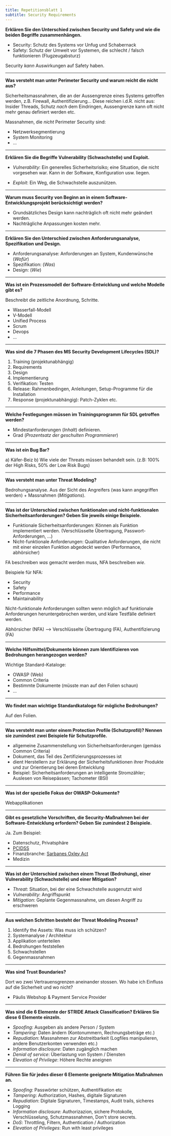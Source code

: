 ```yaml
---
title: Repetitionsblatt 1
subtitle: Security Requirements
---
```


**Erklären Sie den Unterschied zwischen Security und Safety und wie die beiden Begriffe zusammenhängen.**

- Security: Schutz des Systems vor Unfug und Schabernack
- Safety: Schutz der Umwelt vor Systemen, die schlecht / falsch funktionieren (Flugzeugabsturz)

Security _kann_ Auswirkungen auf Safety haben.

---

**Was versteht man unter Perimeter Security und warum reicht die nicht aus?**

Sicherheitsmassnahmen, die an der Aussengrenze eines Systems getroffen werden, z.B. Firewall, Authentifizierung...
Diese reichen i.d.R. nicht aus: Insider Threads, Schutz *nach* dem Eindringen, Aussengrenze kann oft nicht mehr genau definiert werden etc.

Massnahmen, die _nicht_ Perimeter Security sind:

* Netzwerksegmentierung
* System Monitoring
* ...

---

**Erklären Sie die Begriffe Vulnerability (Schwachstelle) und Exploit.**

* *Vulnerability*: Ein generelles Sicherheitsrisiko; eine Situation, die nicht vorgesehen war. Kann in der Software, Konfiguration usw. liegen.

* *Exploit*: Ein Weg, die Schwachstelle auszunützen.

---

**Warum muss Security von Beginn an in einem Software-Entwicklungsprojekt berücksichtigt werden?**

- Grundsätzliches Design kann nachträglich oft nicht mehr geändert werden.
- Nachträgliche Anpassungen kosten mehr.

---

**Erklären Sie den Unterschied zwischen Anforderungsanalyse, Spezifikation und Design.**

- Anforderungsanalyse: Anforderungen an System, Kundenwünsche (*Wofür*)
- Spezifikation: (*Was*)
- Design: (*Wie*)

---

**Was ist ein Prozessmodell der Software-Entwicklung und welche Modelle gibt es?**

Beschreibt die zeitliche Anordnung, Schritte.

- Wasserfall-Modell
- V-Modell
- Unified Process
- Scrum
- Devops
- ...

---

**Was sind die 7 Phasen des MS Security Development Lifecycles (SDL)?**

1. Training (projektunabhängig)
2. Requirements
3. Design
4. Implementierung
5. Verifikation: Testen
6. Release: Rahmenbedingen, Anleitungen, Setup-Programme für die Installation
7. Response (projektunabhängig): Patch-Zyklen etc.

---

**Welche Festlegungen müssen im Trainingsprogramm für SDL getroffen werden?**

- Mindestanforderungen (*Inhalt*) definieren.
- Grad (*Prozentsatz der geschulten Programmierer*)
  
---

**Was ist ein Bug Bar?**

a) Käfer-Beiz
b) Wie viele der Threats müssen behandelt sein. (z.B: 100% der High Risks, 50% der Low Risk Bugs)

---

**Was versteht man unter Threat Modeling?**

Bedrohungsanalyse. Aus der Sicht des Angreifers (was kann angegriffen werden) + Massnahmen (*Mitigations*).

---

**Was ist der Unterschied zwischen funktionalen und nicht-funktionalen Sicherheitsanforderungen? Geben Sie jeweils einige Beispiele.**

- Funktionale Sicherheitsanforderungen: Können als Funktion implementiert werden. (Verschlüsselte Übertragung, Passwort-Anforderungen, ...)
- Nicht-funktionale Anforderungen: Qualitative Anforderungen, die nicht mit einer einzelen Funktion abgedeckt werden (Performance, abhörsicher)

FA beschreiben *was* gemacht werden muss, NFA beschreiben *wie*.

Beispiele für NFA:

* Security
* Safety
* Performance
* Maintainability

Nicht-funktionale Anforderungen sollten wenn möglich auf funktionale Anforderungen heruntergebrochen werden, und klare Testfälle definiert werden.

Abhörsicher (NFA) --> Verschlüsselte Übertragung (FA), Authentifizierung (FA)

---

**Welche Hilfsmittel/Dokumente können zum Identifizieren von Bedrohungen herangezogen werden?**

Wichtige Standard-Kataloge:

- OWASP (Web)
- Common Criteria
- Bestimmte Dokumente (müsste man auf den Folien schaun)
- ...
  
---

**Wo findet man wichtige Standardkataloge für mögliche Bedrohungen?**

Auf den Folien.

---

**Was versteht man unter einem Protection Profile (Schutzprofil)? Nennen sie zumindest zwei Beispiele für Schutzprofile.**

- allgemeine Zusammenstellung von Sicherheitsanforderungen (gemäss Common Criteria)
- Dokument, das Teil des Zertifizierungsprozesses ist
- dient Herstellern zur Erklärung der Sicherheitsfunktionen ihrer Produkte und zur Orientierung bei deren Entwicklung
- Beispiel: Sicherheitsanforderungen an intelligente Stromzähler; Auslesen von Reisepässen; Tachometer (BSI)

---

**Was ist der spezielle Fokus der OWASP-Dokumente?**

Webapplikationen

---

**Gibt es gesetzliche Vorschriften, die Security-Maßnahmen bei der Software-Entwicklung erfordern? Geben Sie zumindest 2 Beispiele.**

Ja. Zum Beispiel:

- Datenschutz, Privatsphäre
- [PCIDSS](https://en.wikipedia.org/wiki/Payment_Card_Industry_Data_Security_Standard)
- Finanzbranche: [Sarbanes Oxley Act](https://en.wikipedia.org/wiki/Sarbanes%E2%80%93Oxley_Act)
- Medizin

---

**Was ist der Unterschied zwischen einem Threat (Bedrohung), einer Vulnerability (Schwachstelle) und einer Mitigation?**

- *Threat*: Situation, bei der eine Schwachstelle ausgenutzt wird
- *Vulnerability*: Angriffspunkt
- *Mitigation*: Geplante Gegenmassnahme, um diesen Angriff zu erschweren

---

**Aus welchen Schritten besteht der Threat Modeling Prozess?**

1. Identify the Assets: Was muss ich schützen?
2. Systemanalyse / Architektur
3. Applikation unterteilen
4. Bedrohungen feststellen
5. Schwachstellen
6. Gegenmassnahmen

---

**Was sind Trust Boundaries?**

Dort wo zwei Vertrauensgrenzen aneinander stossen. Wo habe ich Einfluss auf die Sicherheit und wo nicht?

- Päulis Webshop & Payment Service Provider

---

**Was sind die 6 Elemente der STRIDE Attack Classification? Erklären Sie diese 6 Elemente einzeln.**

- _Spoofing_: Ausgeben als andere Person / System
- _Tampering_: Daten ändern (Kontonummern, Rechnungsbeträge etc.)
- _Repudiation_: Massnahmen zur Abstreitbarkeit (Logfiles manipulieren, andere Benutzerkonten verwenden etc.)
- _Information disclosure_: Daten zugänglich machen
- _Denial of service_: Überlastung von System / Diensten
- _Elevation of Privilege_: Höhere Rechte aneignen

---

**Führen Sie für jedes dieser 6 Elemente geeignete Mitigation Maßnahmen an.**

- _Spoofing_: Passwörter schützen, Authentifikation etc
- _Tampering_: Authorization, Hashes, digitale Signaturen
- _Repudiation_: Digitale Signaturen, Timestamps, Audit trails, sicheres Logging
- _Information disclosure_: Authorizazion, sichere Protokolle, Verschlüsselung, Schutzmassnahmen, Don't store secrets.
- _DoS_: Throttling, Filtern, Authentication / Authorization
- _Elevation of Privileges_: Run with least privileges
